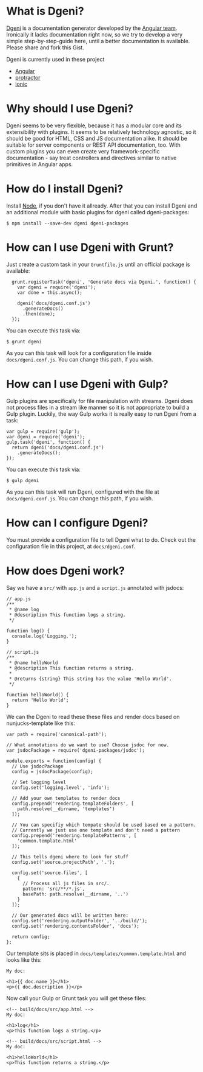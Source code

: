 # What is Dgeni?

[Dgeni](https://github.com/angular/dgeni) is a documentation generator developed by the [Angular team](https://github.com/angular). Ironically it lacks documentation right now, so we try to develop a very simple step-by-step-guide here, until a better documentation is available. Please share and fork this Gist.

Dgeni is currently used in these project
- [Angular](https://github.com/angular/angular.js/tree/master/docs)
- [protractor](https://github.com/angular/protractor/tree/master/docs)
- [ionic](https://github.com/driftyco/ionic/tree/master/docs)

# Why should I use Dgeni?

Dgeni seems to be very flexible, because it has a modular core and its extensibility with plugins. It seems to be relatively technology agnostic, so it should be good for HTML, CSS and JS documentation alike. It should be suitable for server components or REST API documentation, too. With custom plugins you can even create very framework-specific documentation - say treat controllers and directives similar to native primitives in Angular apps.

# How do I install Dgeni?

Install [Node](http://nodejs.org/), if you don't have it allready. After that you can install Dgeni and an additional module with basic plugins for dgeni called dgeni-packages:

```
$ npm install --save-dev dgeni dgeni-packages
```

# How can I use Dgeni with Grunt?

Just create a custom task in your `Gruntfile.js` until an official package is available:

```
  grunt.registerTask('dgeni', 'Generate docs via Dgeni.', function() {
    var dgeni = require('dgeni');
    var done = this.async();

    dgeni('docs/dgeni.conf.js')
      .generateDocs()
      .then(done);
  });
```

You can execute this task via:

```
$ grunt dgeni
```

As you can this task will look for a configuration file inside `docs/dgeni.conf.js`. You can change this path, if you wish.

# How can I use Dgeni with Gulp?


Gulp plugins are specifically for file manipulation with streams.  Dgeni does not process files in a stream like manner so it
is not appropriate to build a Gulp plugin.  Luckily, the way Gulp works it is really easy to run Dgeni from a task:

```
var gulp = require('gulp');
var dgeni = require('dgeni');
gulp.task('dgeni', function() {
  return dgeni('docs/dgeni.conf.js')
    .generateDocs();
});
```

You can execute this task via:

```
$ gulp dgeni
```

As you can this task will run Dgeni, configured with the file at `docs/dgeni.conf.js`. You can change this path, if you wish.

# How can I configure Dgeni?

You must provide a configuration file to tell Dgeni what to do.  Check out the configuration file in this project, at `docs/dgeni.conf`.

# How does Dgeni work?


Say we have a `src/` with `app.js` and a `script.js` annotated with jsdocs:

```
// app.js
/**
 * @name log
 * @description This function logs a string.
 */

function log() {
  console.log('Logging.');
}
```

```
// script.js
/**
 * @name helloWorld
 * @description This function returns a string.
 *
 * @returns {string} This string has the value 'Hello World'.
 */

function helloWorld() {
  return 'Hello World';
}
```

We can the Dgeni to read these these files and render docs based on nunjucks-template like this:

```
var path = require('canonical-path');

// What annotations do we want to use? Choose jsdoc for now.
var jsdocPackage = require('dgeni-packages/jsdoc');

module.exports = function(config) {
  // Use jsdocPackage
  config = jsdocPackage(config);

  // Set logging level
  config.set('logging.level', 'info');

  // Add your own templates to render docs
  config.prepend('rendering.templateFolders', [
    path.resolve(__dirname, 'templates')
  ]);

  // You can specifiy which tempate should be used based on a pattern.
  // Currently we just use one template and don't need a pattern
  config.prepend('rendering.templatePatterns', [
    'common.template.html'
  ]);

  // This tells dgeni where to look for stuff
  config.set('source.projectPath', '.');

  config.set('source.files', [
    {
      // Process all js files in src/.
      pattern: 'src/**/*.js',
      basePath: path.resolve(__dirname, '..')
    }
  ]);

  // Our generated docs will be written here:
  config.set('rendering.outputFolder', '../build/');
  config.set('rendering.contentsFolder', 'docs');

  return config;
};
```

Our template sits is placed in `docs/templates/common.template.html` and looks like this:

```
My doc:

<h1>{{ doc.name }}</h1>
<p>{{ doc.description }}</p>
```

Now call your Gulp or Grunt task you will get these files:

```
<!-- build/docs/src/app.html -->
My doc:

<h1>log</h1>
<p>This function logs a string.</p>
```

```
<!-- build/docs/src/script.html -->
My doc:

<h1>helloWorld</h1>
<p>This function returns a string.</p>
```